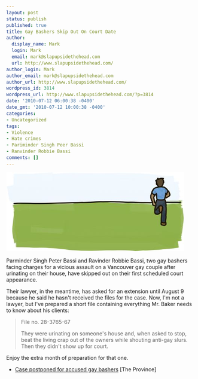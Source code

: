 ```yaml
---
layout: post
status: publish
published: true
title: Gay Bashers Skip Out On Court Date
author:
  display_name: Mark
  login: Mark
  email: mark@slapupsidethehead.com
  url: http://www.slapupsidethehead.com/
author_login: Mark
author_email: mark@slapupsidethehead.com
author_url: http://www.slapupsidethehead.com/
wordpress_id: 3814
wordpress_url: http://www.slapupsidethehead.com/?p=3814
date: '2010-07-12 06:00:38 -0400'
date_gmt: '2010-07-12 10:00:38 -0400'
categories:
- Uncategorized
tags:
- Violence
- Hate crimes
- Pariminder Singh Peer Bassi
- Ranvinder Robbie Bassi
comments: []
---
```

![Man runs off in the distance](/wp-content/media/2010/07/coward.jpg "Hit and run")

Parminder Singh Peter Bassi and Ravinder Robbie Bassi, two gay bashers facing charges for a vicious assault on a Vancouver gay couple after urinating on their house, have skipped out on their first scheduled court appearance.

Their lawyer, in the meantime, has asked for an extension until August 9 because he said he hasn't received the files for the case. Now, I'm not a lawyer, but I've prepared a short file containing everything Mr. Baker needs to know about his clients:

> File no. 28-3765-67
> 
> They were urinating on someone's house and, when asked to stop, beat the living crap out of the owners while shouting anti-gay slurs. Then they didn't show up for court.

Enjoy the extra month of preparation for that one.

- [Case postponed for accused gay bashers](http://www.theprovince.com/Case+postponed+accused+bashers/3240219/story.html) [The Province]
